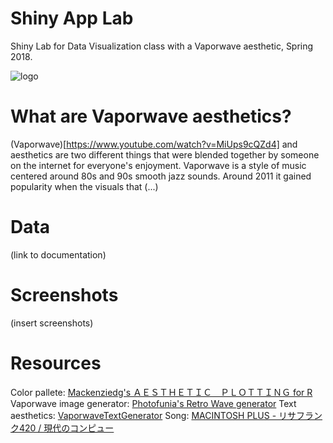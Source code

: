 # Shiny App Lab
Shiny Lab for Data Visualization class with a Vaporwave aesthetic, Spring 2018.

![logo](https://github.com/acastrops/Vaporwave-Shiny-App/blob/master/data/static/vapor.jpg?raw=true)

# What are Vaporwave aesthetics?

(Vaporwave)[https://www.youtube.com/watch?v=MiUps9cQZd4] and aesthetics are two different things that were blended together by someone on the internet for everyone's enjoyment. Vaporwave is a style of music centered around 80s and 90s smooth jazz sounds. Around 2011 it gained popularity when the visuals that (...)

# Data

(link to documentation)

# Screenshots

(insert screenshots)

# Resources

Color pallete: [Mackenziedg's ＡＥＳＴＨＥＴＩＣ　ＰＬＯＴＴＩＮＧ for R](https://github.com/mackenziedg/aesthetic)
Vaporwave image generator: [Photofunia's Retro Wave generator](https://m.photofunia.com/effects/retro-wave)
Text aesthetics: [VaporwaveTextGenerator](https://lingojam.com/VaporwaveTextGenerator)
Song: [MACINTOSH PLUS - リサフランク420 / 現代のコンピュー](https://www.youtube.com/watch?v=cU8HrO7XuiE)
